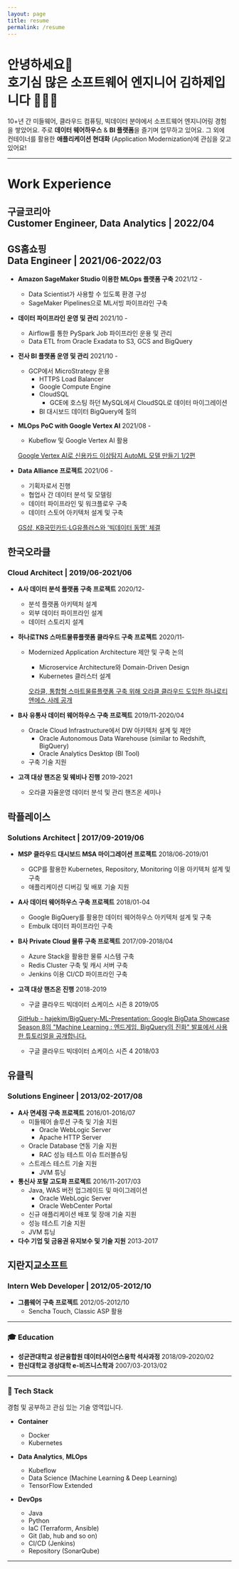 ```yaml
---
layout: page
title: resume
permalink: /resume
---
```

# 안녕하세요👋 <br/> 호기심 많은 소프트웨어 엔지니어 김하제입니다 🧑🏻‍💻
10+년 간 미들웨어, 클라우드 컴퓨팅, 빅데이터 분야에서 소프트웨어 엔지니어링 경험을 쌓았어요. 주로 **데이터 웨어하우스** & **BI 플랫폼**을 즐기며 업무하고 있어요. 그 외에 컨테이너를 활용한 **애플리케이션 현대화** (Application Modernization)에 관심을 갖고 있어요!

---
# Work Experience
## 구글코리아 <br/> Customer Engineer, Data Analytics | 2022/04
## GS홈쇼핑 <br/> Data Engineer | 2021/06-2022/03
- **Amazon SageMaker Studio 이용한 MLOps 플랫폼 구축** 2021/12 -
    - Data Scientist가 사용할 수 있도록 환경 구성
    - SageMaker Pipelines으로 ML서빙 파이프라인 구축
- **데이터 파이프라인 운영 및 관리** 2021/10 -
    - Airflow를 통한 PySpark Job 파이프라인 운용 및 관리
    - Data ETL from Oracle Exadata to S3, GCS and BigQuery
- **전사 BI 플랫폼 운영 및 관리** 2021/10 -
    - GCP에서 MicroStrategy 운용
        - HTTPS Load Balancer
        - Google Compute Engine
        - CloudSQL
            - GCE에 호스팅 하던 MySQL에서 CloudSQL로 데이터 마이그레이션
        - BI 대시보드 데이터 BigQuery에 질의
- **MLOps PoC with Google Vertex AI** 2021/08 -
    - Kubeflow 및 Google Vertex AI 활용
    
    [Google Vertex AI로 신용카드 이상탐지 AutoML 모델 만들기 1/2편](https://velog.io/@haje/Vertex-AI-AutoML-%EC%82%AC%EA%B8%B0-%ED%83%90%EC%A7%80-%EB%AA%A8%EB%8D%B8-%EA%B5%AC%EC%B6%95)
    
- **Data Alliance 프로젝트** 2021/06 -
    - 기획자로서 진행
    - 협업사 간 데이터 분석 및 모델링
    - 데이터 파이프라인 및 워크플로우 구축
    - 데이터 스토어 아키텍처 설계 및 구축
    
    [GS샵, KB국민카드·LG유플러스와 '빅데이터 동맹' 체결](http://www.econovill.com/news/articleView.html?idxno=534933)
        
## 한국오라클
### Cloud Architect | 2019/06-2021/06
- **A사 데이터 분석 플랫폼 구축 프로젝트** 2020/12-
    - 분석 플랫폼 아키텍처 설계
    - 외부 데이터 파이프라인 설계
    - 데이터 스토리지 설계
- **하나로TNS 스마트물류플랫폼 클라우드 구축 프로젝트** 2020/11-
    - Modernized Application Architecture 제안 및 구축 논의
        - Microservice Architecture와 Domain-Driven Design
        - Kubernetes 클러스터 설계
        
        [오라클, 통합형 스마트물류플랫폼 구축 위해 오라클 클라우드 도입한 하나로티앤에스 사례 공개](https://www.oracle.com/kr/news/announcement/oracle-cloud-helps-hanaro-tns-integrate-logistics-platform-2021-04-12.html)
        
- **B사 유통사 데이터 웨어하우스 구축 프로젝트** 2019/11-2020/04
    - Oracle Cloud Infrastructure에서 DW 아키텍처 설계 및 제안
        - Oracle Autonomous Data Warehouse (similar to Redshift, BigQuery)
        - Oracle Analytics Desktop (BI Tool)
    - 구축 기술 지원
- **고객 대상 핸즈온 및 웨비나 진행** 2019-2021
    - 오라클 자율운영 데이터 분석 및 관리 핸즈온 세미나
## 락플레이스
### Solutions Architect | 2017/09-2019/06
- **MSP 클라우드 대시보드 MSA 마이그레이션 프로젝트** 2018/06-2019/01
    - GCP를 활용한 Kubernetes, Repository, Monitoring 이용 아키텍처 설계 및 구축
    - 애플리케이션 디버깅 및 배포 기술 지원
- **A사 데이터 웨어하우스 구축 프로젝트** 2018/01-04
    - Google BigQuery를 활용한 데이터 웨어하우스 아키텍처 설계 및 구축
    - Embulk 데이터 파이프라인 구축
- **B사 Private Cloud 물류 구축 프로젝트** 2017/09-2018/04
    - Azure Stack을 활용한 물류 시스템 구축
    - Redis Cluster 구축 및 캐시 서버 구축
    - Jenkins 이용 CI/CD 파이프라인 구축
- **고객 대상 핸즈온 진행** 2018-2019
    - 구글 클라우드 빅데이터 쇼케이스 시즌 8 2019/05
    
    [GitHub - hajekim/BigQuery-ML-Presentation: Google BigData Showcase Season 8의 "Machine Learning : 엔드게임, BigQuery의 진화" 발표에서 사용한 튜토리얼을 공개합니다.](https://github.com/hajekim/BigQuery-ML-Presentation)
    
    - 구글 클라우드 빅데이터 쇼케이스 시즌 4 2018/03
## 유클릭
### Solutions Engineer | 2013/02-2017/08
- **A사 면세점 구축 프로젝트** 2016/01-2016/07
    - 미들웨어 솔루션 구축 및 기술 지원
        - Oracle WebLogic Server
        - Apache HTTP Server
    - Oracle Database 연동 기술 지원
        - RAC 성능 테스트 이슈 트러블슈팅
    - 스트레스 테스트 기술 지원
        - JVM 튜닝
- **통신사 포탈 고도화 프로젝트** 2016/11-2017/03
    - Java, WAS 버전 업그레이드 및 마이그레이션
        - Oracle WebLogic Server
        - Oracle WebCenter Portal
    - 신규 애플리케이션 배포 및 장애 기술 지원
    - 성능 테스트 기술 지원
    - JVM 튜닝
- **다수 기업 및 금융권 유지보수 및 기술 지원** 2013-2017
## 지란지교소프트
### Intern Web Developer | 2012/05-2012/10
- **그룹웨어 구축 프로젝트** 2012/05-2012/10
    - Sencha Touch, Classic ASP 활용

---

### 🎓 Education

- **성균관대학교 성균융합원 데이터사이언스융학 석사과정** 2018/09-2020/02
- **한신대학교 경상대학 e-비즈니스학과** 2007/03-2013/02

---

### 🥞 Tech Stack

경험 및 공부하고 관심 있는 기술 영역입니다.

- **Container**
    - Docker
    - Kubernetes
- **Data Analytics**, **MLOps**
    - Kubeflow
    - Data Science (Machine Learning & Deep Learning)
    - TensorFlow Extended

- **DevOps**
    - Java
    - Python
    - IaC (Terraform, Ansible)
    - Git (lab, hub and so on)
    - CI/CD (Jenkins)
    - Repository (SonarQube)

---